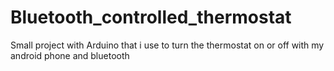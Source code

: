 # Bluetooth_controlled_thermostat
Small project with Arduino that i use to turn the thermostat on or off with my android phone and bluetooth

